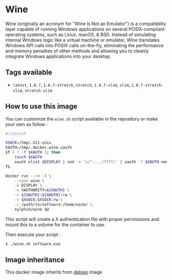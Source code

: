 # Wine

Wine (originally an acronym for "Wine Is Not an Emulator") is a compatibility layer capable of running Windows applications on several POSIX-compliant operating systems, such as Linux, macOS, & BSD. Instead of simulating internal Windows logic like a virtual machine or emulator, Wine translates Windows API calls into POSIX calls on-the-fly, eliminating the performance and memory penalties of other methods and allowing you to cleanly integrate Windows applications into your desktop.

## Tags available

- `latest`, `1.8.7`, `1.8.7-stretch`, `stretch`, `1.8.7-slim`, `slim`, `1.8.7-stretch-slim`, `stretch-slim`

## How to use this image

You can customize the `wine.sh` script available in the repository or make your own as follow :
```bash
#!/bin/sh

XSOCK=/tmp/.X11-unix
XAUTH=/tmp/.docker.wine.xauth
if [ ! -f $XAUTH ]; then
    touch $XAUTH
    xauth nlist $DISPLAY | sed -e 's/^..../ffff/' | xauth -f $XAUTH nmerge -
fi

docker run --rm -d \
    --name wine \
    -e DISPLAY \
    -e XAUTHORITY=${XAUTH} \
    -v ${XAUTH}:${XAUTH}:rw \
    -v $XSOCK:$XSOCK:rw \
    -v /path/to/software:/home/wine/ \
    xylphid/wine $@
```

This script will create a X authentication file with proper permissions and mount this to a volume for the container to use.

Then execute your script :
```bash
$ ./wine.sh software.exe
```

## Image inheritance

This docker image inherits from [debian](https://hub.docker.com/_/debian/) image